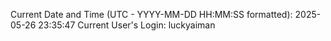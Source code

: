 Current Date and Time (UTC - YYYY-MM-DD HH:MM:SS formatted): 2025-05-26 23:35:47
Current User's Login: luckyaiman
